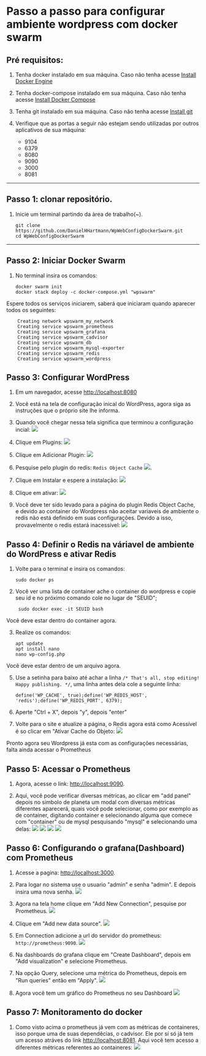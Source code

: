 Passo a passo para configurar ambiente wordpress com docker swarm
=================================================================

Pré requisitos:
---------------

1.  Tenha docker instalado em sua máquina. Caso não tenha acesse [Install Docker Engine](https://docs.docker.com/engine/install/)
    
2.  Tenha docker-compose instalado em sua máquina. Caso não tenha acesse [Install Docker Compose](https://docs.docker.com/compose/install/)
    
3.  Tenha git instalado em sua máquina. Caso não tenha acesse [Install git](https://git-scm.com/downloads)
    
4.  Verifique que as portas a seguir não estejam sendo utilizadas por outros aplicativos de sua máquina:
    
    *   9104
    *   6379
    *   8080
    *   9090
    *   3000
    *   8081

* * *

Passo 1: clonar repositório.
----------------------------

1.  Inicie um terminal partindo da àrea de trabalho(~).
    
        git clone https://github.com/DanielHHartmann/WpWebConfigDockerSwarm.git
        cd WpWebConfigDockerSwarm

* * *

Passo 2: Iniciar Docker Swarm
---------------------------

1.  No terminal insira os comandos:
    
        docker swarm init
        docker stack deploy -c docker-compose.yml "wpswarm"
    
Espere todos os serviços iniciarem, saberá que iniciaram quando aparecer todos os seguintes:
        
        Creating network wpswarm_my_network
        Creating service wpswarm_prometheus
        Creating service wpswarm_grafana
        Creating service wpswarm_cadvisor
        Creating service wpswarm_db
        Creating service wpswarm_mysql-exporter
        Creating service wpswarm_redis
        Creating service wpswarm_wordpress

Passo 3: Configurar WordPress
-------------------------------

1.  Em um navegador, acesse [http://localhost:8080](http://localhost:8080)

2.  Você está na tela de configuração inical do WordPress, agora siga as instruções que o próprio site lhe informa.

3.  Quando você chegar nessa tela significa que terminou a configuração incial: 
![](./md/siteadmin.png)
4.  Clique em Plugins: 
![](./md/siteadminplugins.png)
5.  Clique em Adicionar Plugin:
![](./md/siteplugin.png)
6.  Pesquise pelo plugin do redis: `Redis Object Cache` 
![](./md/sitepluginredis.png).
7.  Clique em Instalar e espere a instalação: 
![](./md/siteplugininstall.png)
8.  Clique em ativar: 
![](./md/sitepluginactive.png)
9.  Você deve ter sido levado para a página do plugin Redis Object Cache, e devido ao container do Wordpress não aceitar variaveis de ambiente o redis não está definido em suas configurações. Devido a isso, provavelmente o redis estará inacessível: 
![](./md/siteredis.png)


Passo 4: Definir o Redis na váriavel de ambiente do WordPress e ativar Redis
-------------------------------------------------

1.  Volte para o terminal e insira os comandos:

        sudo docker ps
        
2. Você ver uma lista de container ache o container do wordpress e copie seu id e no próximo comando cole no lugar de "SEUID";

        sudo docker exec -it SEUID bash
    
Você deve estar dentro do container agora.
    
3.  Realize os comandos:
    
        apt update
        apt install nano
        nano wp-config.php
    
Você deve estar dentro de um arquivo agora.

5.  Use a setinha para baixo até achar a linha `/* That's all, stop editing! Happy publishing. */`, uma linha antes dela cole a seguinte linha:
    
        define('WP_CACHE', true);define('WP_REDIS_HOST', 'redis');define('WP_REDIS_PORT', 6379);
    
6.  Aperte "Ctrl + X", depois "y", depois "enter"
7.  Volte para o site e atualize a página, o Redis agora está como Acessível é so clicar em "Ativar Cache do Objeto: ![](./md/redisativarcache.png)

Pronto agora seu Wordpress já esta com as configurações necessárias, falta ainda acessar o Prometheus

Passo 5: Acessar o Prometheus
-----------------------------

1.  Agora, acesse o link: [http://localhost:9090](http://localhost:9090).

2.  Aqui, você pode verificar diversas métricas, ao clicar em "add panel" depois no simbolo de planeta um modal com diversas métricas diferentes aparecerá, quais você pode selecionar, como por exemplo as de container, digitando container e selecionando alguma que comece com "container" ou de mysql pesquisando "mysql" e selecionando uma delas:
    ![](./md/prometheus.png)
    ![](./md/promecontainer.png)
    ![](./md/promemysql.png)
    ![](./md/waves.png)

Passo 6: Configurando o grafana(Dashboard) com Prometheus
-----------------------------

1.  Acesse a pagina: [http://localhost:3000](http://localhost:3000).

2.  Para logar no sistema use o usuario "admin" e senha "admin". E depois insira uma nova senha.
![](./md/grafanalogin.png)
3.  Agora na tela home clique em "Add New Connection", pesquise por Prometheus. 
![](./md/grafanasearch.png)
4.  Clique em "Add new data source". 
![](./md/grafanapromeadd.png)
5.  Em Connection adicione a url do servidor do prometheus: `http://prometheus:9090`. 
![](./md/grafanapromeurl.png)
7.  Na dashboards do grafana clique em "Create Dashboard", depois em "Add visualization" e selecione Prometheus.
9.  Na opção Query, selecione uma métrica do Prometheus, depois em "Run queries" então em "Apply". 
![](./md/grafanaquery.png)
10. Agora você tem um gráfico do Prometheus no seu Dashboard 
![](./md/image_grafana_setqueries.png)

Passo 7: Monitoramento do docker
-----------------------------

1. Como visto acima o prometheus já vem com as métricas de containeres, isso porque uma de suas dependêcias, o cadvisor. Ele por sí só já tem um acesso atráves do link  [http://localhost:8081](http://localhost:8081). Aqui você tem acesso a diferentes métricas referentes ao containeres:
![](./md/cadivisor.png)
